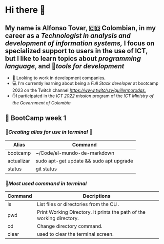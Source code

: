 # Hi there 👋

## My name is Alfonso Tovar, 🇨🇴 Colombian, in my career as a *Technologist in analysis and development of information systems,* I focus on specialized support to users in the use of ICT, but I like to learn topics about *programming language*, and 🧰*tools for development*

- 👀 Looking to work in development companies.
- 💻 I'm currently learning about being a *Full Stack developer* at bootcamp 2023 on the Twitch channel          *<https://www.twitch.tv/guillermorodas.>*
- ✋I participated in the *ICT 2022 mission* program of the *ICT Ministry of the Government of Colombia*

## 📆 BootCamp week 1

### 🚧*Creating alias for use in terminal* 🚧

|Alias     |Command                                |
|----------|---------------------------------------|
|bootcamp  |~/Code/el-mundo-de-markdown            |
|actualizar|sudo apt-get update && sudo apt upgrade|
|status    |git status                             |

### 🚧*Most used command in terminal*

|Command |Decriptions                                |
|--------|---------------------------------------|
|ls      |List files or directories from the CLI.            |
|pwd     |Print Working Directory. It prints the path of the working directory.|
|cd      |Change directory command.                           |
|clear   |used to clear the terminal screen.|
